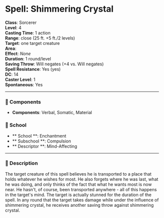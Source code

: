 
# Spell: Shimmering Crystal
**Class**: Sorcerer  
**Level**: 4  
**Casting Time**: 1 action  
**Range**: close (25 ft. +5 ft./2 levels)  
**Target**: one target creature  
**Area**:   
**Effect**: _None_  
**Duration**: 1 round/level  
**Saving Throw**: Will negates (+4 vs. Will negates)  
**Spell Resistance**: Yes (yes)  
**DC**: 14  
**Caster Level**: 1  
**Spontaneous**: Yes

---

### 🔮 Components
- **Components**: Verbal, Somatic, Material

### 🏫 School
- ** School **: Enchantment
- ** Subschool **: Compulsion
- ** Descriptor **: Mind-Affecting
---

### 📜 Description
The target creature of this spell believes he is transported to a place that holds whatever he wishes for most. He also forgets where he was last, what he was doing, and only thinks of the fact that what he wants most is now near. He hasn't, of course, been transported anywhere - all of this happens in the target's mind. The target is actually stunned for the duration of the spell. In any round that the target takes damage while under the influence of shimmering crystal, he receives another saving throw against shimmering crystal.
